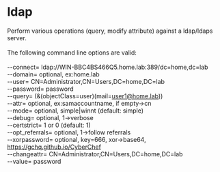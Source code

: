 # ldap
Perform various operations (query, modify attribute) against a ldap/ldaps server.<br/>
<br/>
The following command line options are valid:<br/>
<br/>
--connect=<string>      ldap://WIN-BBC4BS466Q5.home.lab:389/dc=home,dc=lab<br/>
--domain=<string>       optional, ex:home.lab<br/>
--user=<string>         CN=Administrator,CN=Users,DC=home,DC=lab<br/>
--password=<string>     password<br/>
--query=<string>        (&(objectClass=user)(mail=user1@home.lab))<br/>
--attr=<string>         optional, ex:samaccountname, if empty->cn<br/>
--mode=<string>         optional, simple|winnt (default: simple)<br/>
--debug=<int>           optional, 1->verbose<br/>
--certstrict=<int>      1 or 0 (default: 1)<br/>
--opt_referrals=<int>   optional, 1->follow referrals<br/>
--xorpassword=<int>     optional, key=666, xor->base64, https://gchq.github.io/CyberChef<br/>
--changeattr=<string>   CN=Administrator,CN=Users,DC=home,DC=lab<br/>
--value=<string>        password<br/>
<br/>
